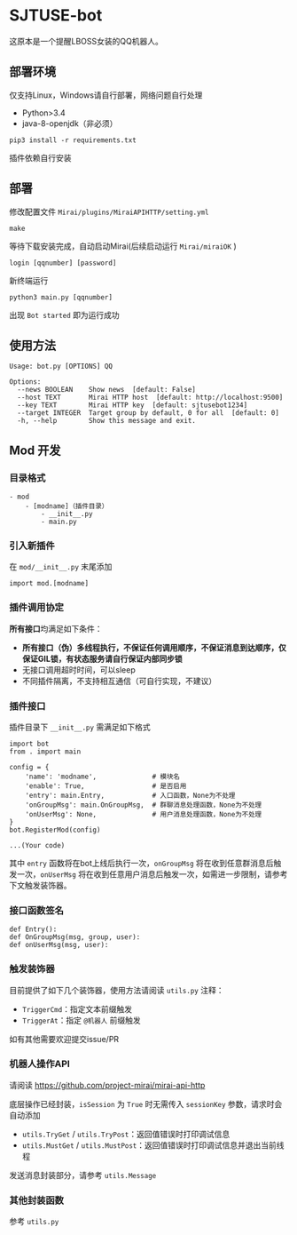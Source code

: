 # SJTUSE-bot
这原本是一个提醒LBOSS女装的QQ机器人。

## 部署环境
仅支持Linux，Windows请自行部署，网络问题自行处理

- Python>3.4
- java-8-openjdk（非必须）

```
pip3 install -r requirements.txt
```

插件依赖自行安装

## 部署
修改配置文件 `Mirai/plugins/MiraiAPIHTTP/setting.yml`

```
make
```

等待下载安装完成，自动启动Mirai(后续启动运行 `Mirai/miraiOK` )

```
login [qqnumber] [password]
```

新终端运行

```
python3 main.py [qqnumber]
```

出现 `Bot started` 即为运行成功

## 使用方法
```
Usage: bot.py [OPTIONS] QQ

Options:
  --news BOOLEAN    Show news  [default: False]
  --host TEXT       Mirai HTTP host  [default: http://localhost:9500]
  --key TEXT        Mirai HTTP key  [default: sjtusebot1234]
  --target INTEGER  Target group by default, 0 for all  [default: 0]
  -h, --help        Show this message and exit.
```

## Mod 开发
### 目录格式

```
- mod
    - [modname]（插件目录）
        - __init__.py
        - main.py
```

### 引入新插件
在 `mod/__init__.py` 末尾添加

    import mod.[modname]

### 插件调用协定
**所有接口**均满足如下条件：

- **所有接口（伪）多线程执行，不保证任何调用顺序，不保证消息到达顺序，仅保证GIL锁，有状态服务请自行保证内部同步锁**
- 无接口调用超时时间，可以sleep
- 不同插件隔离，不支持相互通信（可自行实现，不建议）

### 插件接口
插件目录下 `__init__.py` 需满足如下格式

```
import bot
from . import main

config = {
    'name': 'modname',              # 模块名
    'enable': True,                 # 是否启用
    'entry': main.Entry,            # 入口函数，None为不处理
    'onGroupMsg': main.OnGroupMsg,  # 群聊消息处理函数，None为不处理
    'onUserMsg': None,              # 用户消息处理函数，None为不处理
}
bot.RegisterMod(config)

...(Your code)
```

其中 `entry` 函数将在bot上线后执行一次，`onGroupMsg` 将在收到任意群消息后触发一次，`onUserMsg` 将在收到任意用户消息后触发一次，如需进一步限制，请参考下文触发装饰器。

### 接口函数签名
```
def Entry():
def OnGroupMsg(msg, group, user):
def onUserMsg(msg, user):
```

### 触发装饰器
目前提供了如下几个装饰器，使用方法请阅读 `utils.py` 注释：

- `TriggerCmd`：指定文本前缀触发
- `TriggerAt`：指定 `@机器人` 前缀触发

如有其他需要欢迎提交issue/PR

### 机器人操作API
请阅读 https://github.com/project-mirai/mirai-api-http

底层操作已经封装，`isSession` 为 `True` 时无需传入 `sessionKey` 参数，请求时会自动添加

- `utils.TryGet` / `utils.TryPost`：返回值错误时打印调试信息
- `utils.MustGet` / `utils.MustPost`：返回值错误时打印调试信息并退出当前线程

发送消息封装部分，请参考 `utils.Message`

### 其他封装函数
参考 `utils.py` 
